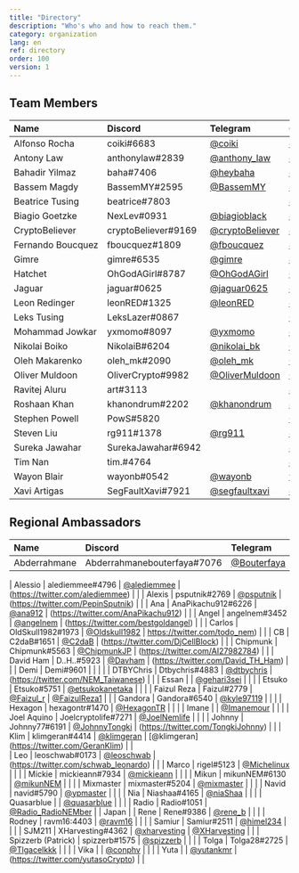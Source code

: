 ```yaml
---
title: "Directory"
description: "Who's who and how to reach them."
category: organization
lang: en
ref: directory
order: 100
version: 1
---
```


<!-- Customize CSS because of the very wide table -->
<style>
  #main_content {max-width:fit-content;} /* Allow main content's width to go out of bounds */
  table {display:block; overflow:auto; white-space: nowrap;} /* Table is a solid block, scrolling if necessary */
</style>

## Team Members

[//]: # (PLEASE KEEP ALPHABETICAL ORDER AND CONSISTENCY, INCLUDING HYPERLINKS)

| Name              | Discord             | Telegram                                       | GitHub                                                 | Twitter                                                 | WeChat      | HackMD                                               |
| :---------------- | :------------------ | :--------------------------------------------- | :----------------------------------------------------- | :------------------------------------------------------ | :---------- | :--------------------------------------------------- |
| Alfonso Rocha     | coiki#6683          | [@coiki](https://t.me/coiki)                   | [@coiki](https://github.com/coiki)                     | [@elcoiki](https://twitter.com/elcoiki)                 |             |                                                      |
| Antony Law        | anthonylaw#2839     | [@anthony_law](https://t.me/anthony_law)       | [@anthonylaw](https://github.com/anthonylaw)           | [@yclaw1015](https://twitter.com/yclaw1015)             | yclaw_1015  | [@anthonylaw](https://hackmd.io/@anthonylaw)         |
| Bahadir Yilmaz    | baha#7406           | [@heybaha](https://t.me/heybaha)               | [@yilmazbahadir](https://github.com/yilmazbahadir)     | [@bahadiryilmaz](https://twitter.com/bahadiryilmaz)     |             | [@baha](https://hackmd.io/@baha)                     |
| Bassem Magdy      | BassemMY#2595       | [@BassemMY](https://t.me/BassemMY)             | [@bassemmagdy](https://github.com/bassemmagdy)         | [@Bassemmagdy_](https://twitter.com/Bassemmagdy_)       |             |                                                      |
| Beatrice Tusing   | beatrice#7803       |                                                | [@beatrce](https://github.com/beatrce)                 |                                                         |             |                                                      |
| Biagio Goetzke    | NexLev#0931         | [@biagioblack](https://t.me/biagioblack)       | [@nexlev3000](https://github.com/NexLev3000)           | [@Biagio_Art_Tech](https://twitter.com/Biagio_Art_Tech) |             |                                                      |
| CryptoBeliever    | cryptoBeliever#9169 | [@cryptoBeliever](https://t.me/cryptoBeliever) | [@cryptoBeliever](https://github.com/cryptoBeliever)   | [@cryptoBeliever_](https://twitter.com/cryptoBeliever_) |             | [@cryptoBeliever](https://hackmd.io/@cryptoBeliever) |
| Fernando Boucquez | fboucquez#1809      | [@fboucquez](https://t.me/fboucquez)           | [@fboucquez](https://github.com/fboucquez)             | [@FBoucquez](https://twitter.com/FBoucquez)             |             |                                                      |
| Gimre             | gimre#6535          | [@gimre](https://t.me/gimre)                   | [@gimer](https://github.com/gimer)                     | [@NCOSIGIMCITYNRE](https://twitter.com/NCOSIGIMCITYNRE) |             |                                                      |
| Hatchet           | OhGodAGirl#8787     | [@OhGodAGirl](https://t.me/OhGodAGirl)         | [@0x6861746366574](https://github.com/0x6861746366574) | [@0x6861746366574](https://twitter.com/0x6861746366574) | OhGodAGirl  |                                                      |
| Jaguar            | jaguar#0625         | [@jaguar0625](https://t.me/jaguar0625)         | [@jaguar0625](https://github.com/jaguar0625)           | [@jaguar0625](https://twitter.com/Jaguar0625)           |             |                                                      |
| Leon Redinger     | leonRED#1325        | [@leonRED](https://t.me/leonRED)               | [@leoinker](https://github.com/leoinker)               | [@leonRED](https://twitter.com/leonRED)                 |             |                                                      |
| Leks Tusing       | LeksLazer#0867      |                                                | [@LeksLazer](https://github.com/LeksLazer)             |                                                         |             |                                                      |
| Mohammad Jowkar   | yxmomo#8097         | [@yxmomo](https://t.me/yxmomo)                 | [@momo10101](https://github.com/momo10101)             |                                                         |             | [@momo10101](https://hackmd.io/@momo10101)           |
| Nikolai Boiko     | NikolaiB#6204       | [@nikolai_bk](https://t.me/nikolai_bk)         | [@NikolaiB](https://github.com/NikolaiB)               | [@Postoronnii__](https://twitter.com/Postoronnii__)     |             |                                                      |
| Oleh Makarenko    | oleh_mk#2090        | [@oleh_mk](https://t.me/oleh_mk)               | [@OlegMakarenko](https://github.com/OlegMakarenko)     |                                                         |             |                                                      |
| Oliver Muldoon    | OliverCrypto#9982   | [@OliverMuldoon](https://t.me/OliverMuldoon)   | [@Blockresearch](https://github.com/Blockresearch)     | [@OliverMuldoon](https://twitter.com/OliverMuldoon)     |             |                                                      |
| Ravitej Aluru     | art#3113            |                                                | [@ravitej-aluru](https://github.com/ravitej-aluru)     | [@artej](https://twitter.com/artej)                     |             |                                                      |
| Roshaan Khan      | khanondrum#2202     | [@khanondrum](https://t.me/khanondrum)         | [@khanondrum](https://github.com/khanondrum)           | [@khanondrum](https://twitter.com/khanondrum)           |             |                                                      |
| Stephen Powell    | PowS#5820           |                                                | [@Pow1404](https://github.com/Pow1404)                 |                                                         |             |                                                      |
| Steven Liu        | rg911#1378          | [@rg911](https://t.me/rg911)                   | [@rg911](https://github.com/rg911)                     | [@rg911_sl](https://twitter.com/rg911_sl)               | muzilaogong | [@rg911](https://hackmd.io/@rg911)                   |
| Sureka Jawahar    | SurekaJawahar#6942  |                                                | [@surekabpm](https://github.com/surekabpm)             |                                                         |             |                                                      |
| Tim Nan           | tim.#4764           |                                                | [@timmymmit](https://github.com/timmymmit)             |                                                         |             |                                                      |
| Wayon Blair       | wayonb#0542         | [@wayonb](https://t.me/wayonb)                 | [wayonb](https://github.com/wayonb)                    | [@Wayon](https://twitter.com/wayon)                     |             |                                                      |
| Xavi Artigas      | SegFaultXavi#7921   | [@segfaultxavi](https://t.me/segfaultxavi)     | [@segfaultxavi](https://github.com/segfaultxavi)       |                                                         |             | [@segfaultxavi](https://hackmd.io/@segfaultxavi)     |

## Regional Ambassadors

[//]: # (PLEASE KEEP ALPHABETICAL ORDER AND CONSISTENCY, INCLUDING HYPERLINKS)

| Name               | Discord                     | Telegram                                             | Twitter                                         | Region |
| :----------------- | :-------------------------- | :--------------------------------------------------- | :---------------------------------------------- | :----- |
| Abderrahmane       | Abderrahmanebouterfaya#7076 | [@Bouterfaya](https://t.me/Bouterfaya)               | (https://twitter.com/AbdouBouterfaya)           | IT

| Alessio            | alediemmee#4796             | [@alediemmee](https://t.me/alediemmee)               | (https://twitter.com/alediemmee)                |        |
| Alexis             | psputnik#2769               | [@psputnik](https://t.me/psputnik)                   | (https://twitter.com/PepinSputnik)              |        |
| Ana                | AnaPikachu912#6226          | [@ana912](https://t.me/ana912)                       | (https://twitter.com/AnaPikachu912)             |        |
| Angel              | angelnem#3452               | [@angelnem](https://t.me/angelnem)                   | (https://twitter.com/bestgoldangel)             |        |
| Carlos             | OldSkull1982#1973           | [@Oldskull1982](https://t.me/Oldskull1982)           | https://twitter.com/todo_nem)                   |
|
| CB                 | C2daB#1651                  | [@C2daB](https://t.me/C2daB)                         | (https://twitter.com/DjCellBlock)               |        |
| Chipmunk           | Chipmunk#5563               | [@ChipmunkJP](https://t.me/ChipmunkJP)               | (https://twitter.com/AI27982784)                |        |
| David Ham          | D..H..#5923                 | [@Davham](https://t.me/Davham)                       | (https://twitter.com/David_TH_Ham)              |        |
| Demi               | Demi#9601                   |                                                      |                                                 |        |
| DTBYChris          | Dtbychris#4883              | [@dtbychris](https://t.me/dtbychris)                 | (https://twitter.com/NEM_Taiwanese)             |        |
| Essan              |                             | [@gehari3sei](https://t.me/gehari3sei)               |                                                 |        |
| Etsuko             | Etsuko#5751                 | [@etsukokanetaka](https://t.me/etsukokanetaka)       |                                                 |        |
| Faizul Reza        | Faizul#2779                 | [@Faizul_r](https://t.me/Faizul_r)                   | [@FaizulReza1](https://twitter.com/FaizulReza1) |        |
| Gandora            | Gandora#6540                | [@kyle97119](https://t.me/kyle97119)                 |                                                 |        |
| Hexagon            | hexagontr#1470              | [@HexagonTR](https://t.me/HexagonTR)                 |                                                 |        |
| Imane              |                             | [@Imanemour](https://t.me/Imanemour)                 |                                                 |        |
| Joel Aquino        | Joelcryptolife#7271         | [@JoelNemlife](https://t.me/JoelNemlife)             |                                                 |        |
| Johnny             | Johnny77#6191               | [@JohnnyTongki](https://t.me/JohnnyTongki)           | (https://twitter.com/TongkiJohnny)              |      |
| Klim               | klimgeran#4414              | [@klimgeran](https://t.me/klimgeran)                 | [@klimgeran] (https://twitter.com/GeranKlim)    |     |     
| Leo                | leoschwab#0173              | [@leoschwab](https://t.me/leoschwab)                 | (https://twitter.com/schwab_leonardo)           |        |
| Marco              | rigel#5123                  | [@Michelinux](https://t.me/Michelinux)               |                                                 |        |
| Mickie             | mickieann#7934              | [@mickieann](https://t.me/mickieann)                 |                                                 |        |
| Mikun              | mikunNEM#6130               | [@mikunNEM](https://t.me/mikunNEM)                   |                                                 |        |
| Mixmaster          | mixmaster#5204              | [@mixmaster](https://t.me/mixmaster)                 |                                                 |        |
| Navid              | navid#5790                  | [@ypmaster](https://t.me/ypmaster)                   |                                                 |        |
| Nia                | Niashaa#4165                | [@niaShaa](https://t.me/niaShaa)                     |                                                 |        |
| Quasarblue         |                             | [@quasarblue](https://t.me/quasarblue)               |                                                 |        |
| Radio              | Radio#1051                  | [@Radio_RadioNEMber](https://t.me/Radio_RadioNEMber) |                                                 | Japan  |
| Rene               | Rene#9386                   | [@rene_b](https://t.me/rene_b)                       |                                                 |        |
| Rodney             | ravm16:4403                 | [@ravm16](https://t.me/ravm16)                       |                                                 |        |
| Samiur             | Samiur#2511                 | [@himel234](https://t.me/himel234)                   |                                                 |        |
| SJM211             | XHarvesting#4362            | [@xharvesting](https://t.me/xharvesting)             | [@XHarvesting](https://twitter.com/XHarvesting) |        |
| Spizzerb (Patrick) | spizzerb#1575               | [@spizzerb](https://t.me/spizzerb)                   |                                                 |        |
| Tolga              | Tolga28#2725                | [@Tlgacelkkk](https://t.me/Tlgacelkkk)               |                                                 |        |
| Vika               |                             | [@conphv](https://t.me/conphv)                       |                                                 |        |
| Yuta               |                             | [@yutankmr](https://t.me/yutankmr)                   | (https://twitter.com/yutasoCrypto)              |        |
